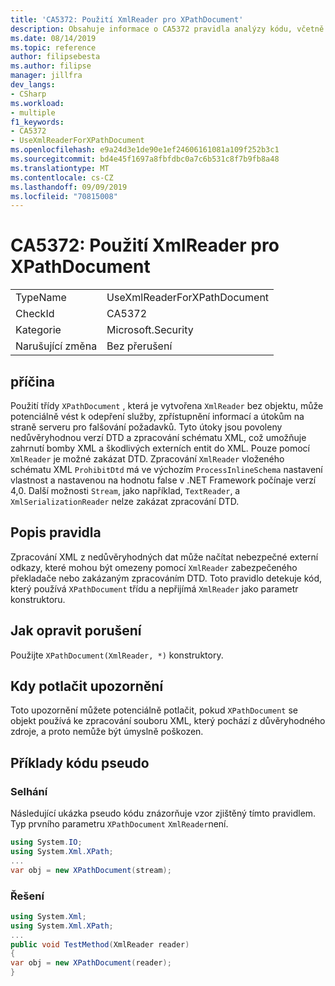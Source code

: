 ```yaml
---
title: 'CA5372: Použití XmlReader pro XPathDocument'
description: Obsahuje informace o CA5372 pravidla analýzy kódu, včetně příčin, jak opravit porušení a kdy je potlačit.
ms.date: 08/14/2019
ms.topic: reference
author: filipsebesta
ms.author: filipse
manager: jillfra
dev_langs:
- CSharp
ms.workload:
- multiple
f1_keywords:
- CA5372
- UseXmlReaderForXPathDocument
ms.openlocfilehash: e9a24d3e1de90e1ef24606161081a109f252b3c1
ms.sourcegitcommit: bd4e45f1697a8fbfdbc0a7c6b531c8f7b9fb8a48
ms.translationtype: MT
ms.contentlocale: cs-CZ
ms.lasthandoff: 09/09/2019
ms.locfileid: "70815008"
---
```

# <a name="ca5372-use-xmlreader-for-xpathdocument"></a>CA5372: Použití XmlReader pro XPathDocument

|||
|-|-|
|TypeName|UseXmlReaderForXPathDocument|
|CheckId|CA5372|
|Kategorie|Microsoft.Security|
|Narušující změna|Bez přerušení|

## <a name="cause"></a>příčina

Použití třídy `XPathDocument` , která je vytvořena `XmlReader` bez objektu, může potenciálně vést k odepření služby, zpřístupnění informací a útokům na straně serveru pro falšování požadavků. Tyto útoky jsou povoleny nedůvěryhodnou verzí DTD a zpracování schématu XML, což umožňuje zahrnutí bomby XML a škodlivých externích entit do XML. Pouze pomocí `XmlReader` je možné zakázat DTD. Zpracování `XmlReader` vloženého schématu XML `ProhibitDtd` má ve výchozím `ProcessInlineSchema` nastavení vlastnost a nastavenou na hodnotu false v .NET Framework počínaje verzí 4,0. Další možnosti `Stream`, jako například, `TextReader`, a `XmlSerializationReader` nelze zakázat zpracování DTD.

## <a name="rule-description"></a>Popis pravidla

Zpracování XML z nedůvěryhodných dat může načítat nebezpečné externí odkazy, které mohou být omezeny pomocí `XmlReader` zabezpečeného překladače nebo zakázaným zpracováním DTD. Toto pravidlo detekuje kód, který používá `XPathDocument` třídu a nepřijímá `XmlReader` jako parametr konstruktoru.

## <a name="how-to-fix-violations"></a>Jak opravit porušení

Použijte `XPathDocument(XmlReader, *)` konstruktory.

## <a name="when-to-suppress-warnings"></a>Kdy potlačit upozornění

Toto upozornění můžete potenciálně potlačit, pokud `XPathDocument` se objekt používá ke zpracování souboru XML, který pochází z důvěryhodného zdroje, a proto nemůže být úmyslně poškozen. 

## <a name="pseudo-code-examples"></a>Příklady kódu pseudo

### <a name="violation"></a>Selhání

Následující ukázka pseudo kódu znázorňuje vzor zjištěný tímto pravidlem.
Typ prvního parametru `XPathDocument` `XmlReader`není.

```csharp
using System.IO;
using System.Xml.XPath;
...
var obj = new XPathDocument(stream);
```

### <a name="solution"></a>Řešení

```csharp
using System.Xml;
using System.Xml.XPath;
...
public void TestMethod(XmlReader reader)
{
var obj = new XPathDocument(reader);
} 
```
